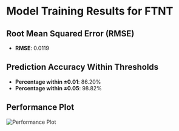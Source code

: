 # Model Training Results for FTNT

## Root Mean Squared Error (RMSE)
- **RMSE**: 0.0119

## Prediction Accuracy Within Thresholds
- **Percentage within ±0.01**: 86.20%
- **Percentage within ±0.05**: 98.82%

## Performance Plot
![Performance Plot](../imgs/FTNT.png)
